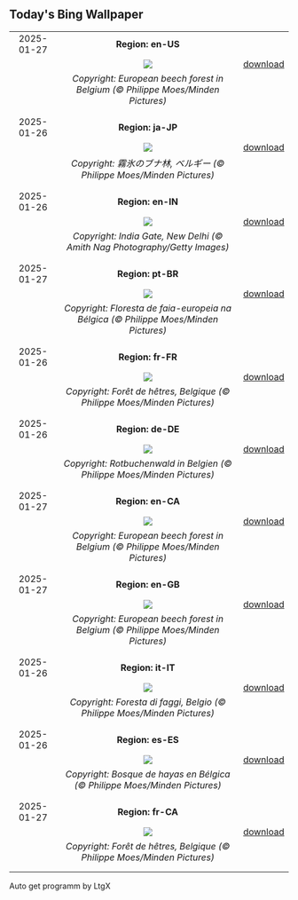 ## Today's Bing Wallpaper
|      |      |      |
| :----: | :----: | :----: |
|2025-01-27|**Region: en-US**||
||![](https://www.bing.com/th?id=OHR.FrostedBeech_EN-US8264026523_UHD.jpg&pid=hp&w=1152&h=648&rs=1&c=4)| [download](https://www.bing.com/th?id=OHR.FrostedBeech_EN-US8264026523_UHD.jpg)|
||*Copyright: European beech forest in Belgium (© Philippe Moes/Minden Pictures)*
||
|||
|2025-01-26|**Region: ja-JP**||
||![](https://www.bing.com/th?id=OHR.FrostedBeech_JA-JP4239876315_UHD.jpg&pid=hp&w=1152&h=648&rs=1&c=4)| [download](https://www.bing.com/th?id=OHR.FrostedBeech_JA-JP4239876315_UHD.jpg)|
||*Copyright: 霧氷のブナ林, ベルギー (© Philippe Moes/Minden Pictures)*
||
|||
|2025-01-26|**Region: en-IN**||
||![](https://www.bing.com/th?id=OHR.IndiaGateTriColour_EN-IN3150557359_UHD.jpg&pid=hp&w=1152&h=648&rs=1&c=4)| [download](https://www.bing.com/th?id=OHR.IndiaGateTriColour_EN-IN3150557359_UHD.jpg)|
||*Copyright: India Gate, New Delhi (© Amith Nag Photography/Getty Images)*
||
|||
|2025-01-27|**Region: pt-BR**||
||![](https://www.bing.com/th?id=OHR.FrostedBeech_PT-BR2068604489_UHD.jpg&pid=hp&w=1152&h=648&rs=1&c=4)| [download](https://www.bing.com/th?id=OHR.FrostedBeech_PT-BR2068604489_UHD.jpg)|
||*Copyright: Floresta de faia-europeia na Bélgica (© Philippe Moes/Minden Pictures)*
||
|||
|2025-01-26|**Region: fr-FR**||
||![](https://www.bing.com/th?id=OHR.FrostedBeech_FR-FR8535589917_UHD.jpg&pid=hp&w=1152&h=648&rs=1&c=4)| [download](https://www.bing.com/th?id=OHR.FrostedBeech_FR-FR8535589917_UHD.jpg)|
||*Copyright: Forêt de hêtres, Belgique (© Philippe Moes/Minden Pictures)*
||
|||
|2025-01-26|**Region: de-DE**||
||![](https://www.bing.com/th?id=OHR.FrostedBeech_DE-DE3039006645_UHD.jpg&pid=hp&w=1152&h=648&rs=1&c=4)| [download](https://www.bing.com/th?id=OHR.FrostedBeech_DE-DE3039006645_UHD.jpg)|
||*Copyright: Rotbuchenwald in Belgien (© Philippe Moes/Minden Pictures)*
||
|||
|2025-01-27|**Region: en-CA**||
||![](https://www.bing.com/th?id=OHR.FrostedBeech_EN-CA0729211596_UHD.jpg&pid=hp&w=1152&h=648&rs=1&c=4)| [download](https://www.bing.com/th?id=OHR.FrostedBeech_EN-CA0729211596_UHD.jpg)|
||*Copyright: European beech forest in Belgium (© Philippe Moes/Minden Pictures)*
||
|||
|2025-01-27|**Region: en-GB**||
||![](https://www.bing.com/th?id=OHR.FrostedBeech_EN-GB0216949411_UHD.jpg&pid=hp&w=1152&h=648&rs=1&c=4)| [download](https://www.bing.com/th?id=OHR.FrostedBeech_EN-GB0216949411_UHD.jpg)|
||*Copyright: European beech forest in Belgium (© Philippe Moes/Minden Pictures)*
||
|||
|2025-01-26|**Region: it-IT**||
||![](https://www.bing.com/th?id=OHR.FrostedBeech_IT-IT1757566579_UHD.jpg&pid=hp&w=1152&h=648&rs=1&c=4)| [download](https://www.bing.com/th?id=OHR.FrostedBeech_IT-IT1757566579_UHD.jpg)|
||*Copyright: Foresta di faggi, Belgio (© Philippe Moes/Minden Pictures)*
||
|||
|2025-01-26|**Region: es-ES**||
||![](https://www.bing.com/th?id=OHR.FrostedBeech_ES-ES3324166189_UHD.jpg&pid=hp&w=1152&h=648&rs=1&c=4)| [download](https://www.bing.com/th?id=OHR.FrostedBeech_ES-ES3324166189_UHD.jpg)|
||*Copyright: Bosque de hayas en Bélgica (© Philippe Moes/Minden Pictures)*
||
|||
|2025-01-27|**Region: fr-CA**||
||![](https://www.bing.com/th?id=OHR.FrostedBeech_FR-CA8663595738_UHD.jpg&pid=hp&w=1152&h=648&rs=1&c=4)| [download](https://www.bing.com/th?id=OHR.FrostedBeech_FR-CA8663595738_UHD.jpg)|
||*Copyright: Forêt de hêtres, Belgique (© Philippe Moes/Minden Pictures)*
||
|||

Auto get programm by LtgX
